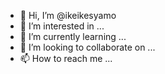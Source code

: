 - 👋 Hi, I’m @ikeikesyamo
- 👀 I’m interested in ...
- 🌱 I’m currently learning ...
- 💞️ I’m looking to collaborate on ...
- 📫 How to reach me ...

<!---
ikeikesyamo/ikeikesyamo is a ✨ special ✨ repository because its `README.md` (this file) appears on your GitHub profile.
You can click the Preview link to take a look at your changes.
--->
